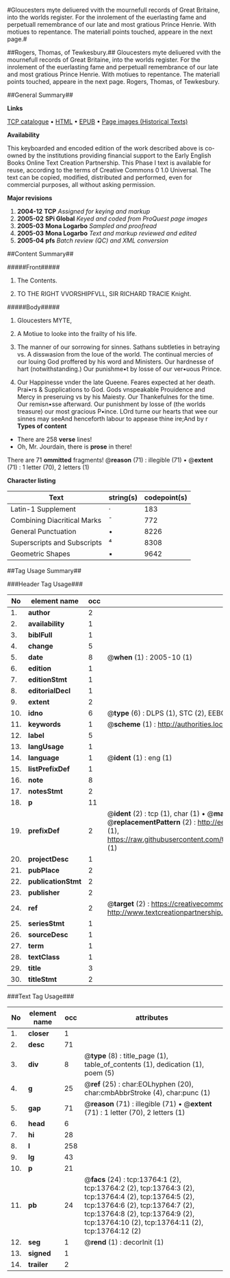 #Gloucesters myte deliuered vvith the mournefull records of Great Britaine, into the worlds register. For the inrolement of the euerlasting fame and perpetuall remembrance of our late and most gratious Prince Henrie. With motiues to repentance. The materiall points touched, appeare in the next page.#

##Rogers, Thomas, of Tewkesbury.##
Gloucesters myte deliuered vvith the mournefull records of Great Britaine, into the worlds register. For the inrolement of the euerlasting fame and perpetuall remembrance of our late and most gratious Prince Henrie. With motiues to repentance. The materiall points touched, appeare in the next page.
Rogers, Thomas, of Tewkesbury.

##General Summary##

**Links**

[TCP catalogue](http://www.ota.ox.ac.uk/tcp/)  • 
[HTML](http://tei.it.ox.ac.uk/tcp/Texts-HTML/free/A10/A10971.html)  • 
[EPUB](http://tei.it.ox.ac.uk/tcp/Texts-EPUB/free/A10/A10971.epub) • 
[Page images (Historical Texts)](https://data.historicaltexts.jisc.ac.uk/view?pubId=eebo-99848655e&pageId=eebo-99848655e-13764-1)

**Availability**

This keyboarded and encoded edition of the
	       work described above is co-owned by the institutions
	       providing financial support to the Early English Books
	       Online Text Creation Partnership. This Phase I text is
	       available for reuse, according to the terms of Creative
	       Commons 0 1.0 Universal. The text can be copied,
	       modified, distributed and performed, even for
	       commercial purposes, all without asking permission.

**Major revisions**

1. __2004-12__ __TCP__ *Assigned for keying and markup*
1. __2005-02__ __SPi Global__ *Keyed and coded from ProQuest page images*
1. __2005-03__ __Mona Logarbo__ *Sampled and proofread*
1. __2005-03__ __Mona Logarbo__ *Text and markup reviewed and edited*
1. __2005-04__ __pfs__ *Batch review (QC) and XML conversion*

##Content Summary##

#####Front#####

1. The Contents.

1. TO THE RIGHT VVORSHIPFVLL, SIR RICHARD TRACIE Knight.

#####Body#####

1. Gloucesters MYTE,

1. A Motiue to looke into the frailty of his life.

1. The manner of our sorrowing for sinnes. Sathans subtleties in betraying vs. A disswasion from the loue of the world. The continual mercies of our louing God proffered by his word and Ministers. Our hardnesse of hart (notwithstanding.) Our punishme•t by losse of our ver•uous Prince.

1. Our Happinesse vnder the late Queene. Feares expected at her death. Prai•rs & Supplications to God. Gods vnspeakable Prouidence and Mercy in preseruing vs by his Maiesty. Our Thankefulnes for the time. Our remisn•sse afterward. Our punishment by losse of (the worlds treasure) our most gracious P•ince.
LOrd turne our hearts that wee our sinnes may seeAnd henceforth labour to appease thine ire;And by r
**Types of content**

  * There are 258 **verse** lines!
  * Oh, Mr. Jourdain, there is **prose** in there!

There are 71 **ommitted** fragments! 
 @__reason__ (71) : illegible (71)  •  @__extent__ (71) : 1 letter (70), 2 letters (1)

**Character listing**


|Text|string(s)|codepoint(s)|
|---|---|---|
|Latin-1 Supplement|·|183|
|Combining             Diacritical Marks|̄|772|
|General Punctuation|•|8226|
|Superscripts             and Subscripts|⁴|8308|
|Geometric Shapes|▪|9642|

##Tag Usage Summary##

###Header Tag Usage###

|No|element name|occ|attributes|
|---|---|---|---|
|1.|__author__|2||
|2.|__availability__|1||
|3.|__biblFull__|1||
|4.|__change__|5||
|5.|__date__|8| @__when__ (1) : 2005-10 (1)|
|6.|__edition__|1||
|7.|__editionStmt__|1||
|8.|__editorialDecl__|1||
|9.|__extent__|2||
|10.|__idno__|6| @__type__ (6) : DLPS (1), STC (2), EEBO-CITATION (1), PROQUEST (1), VID (1)|
|11.|__keywords__|1| @__scheme__ (1) : http://authorities.loc.gov/ (1)|
|12.|__label__|5||
|13.|__langUsage__|1||
|14.|__language__|1| @__ident__ (1) : eng (1)|
|15.|__listPrefixDef__|1||
|16.|__note__|8||
|17.|__notesStmt__|2||
|18.|__p__|11||
|19.|__prefixDef__|2| @__ident__ (2) : tcp (1), char (1)  •  @__matchPattern__ (2) : ([0-9\-]+):([0-9IVX]+) (1), (.+) (1)  •  @__replacementPattern__ (2) : http://eebo.chadwyck.com/downloadtiff?vid=$1&page=$2 (1), https://raw.githubusercontent.com/textcreationpartnership/Texts/master/tcpchars.xml#$1 (1)|
|20.|__projectDesc__|1||
|21.|__pubPlace__|2||
|22.|__publicationStmt__|2||
|23.|__publisher__|2||
|24.|__ref__|2| @__target__ (2) : https://creativecommons.org/publicdomain/zero/1.0/ (1), http://www.textcreationpartnership.org/docs/. (1)|
|25.|__seriesStmt__|1||
|26.|__sourceDesc__|1||
|27.|__term__|1||
|28.|__textClass__|1||
|29.|__title__|3||
|30.|__titleStmt__|2||


###Text Tag Usage###

|No|element name|occ|attributes|
|---|---|---|---|
|1.|__closer__|1||
|2.|__desc__|71||
|3.|__div__|8| @__type__ (8) : title_page (1), table_of_contents (1), dedication (1), poem (5)|
|4.|__g__|25| @__ref__ (25) : char:EOLhyphen (20), char:cmbAbbrStroke (4), char:punc (1)|
|5.|__gap__|71| @__reason__ (71) : illegible (71)  •  @__extent__ (71) : 1 letter (70), 2 letters (1)|
|6.|__head__|6||
|7.|__hi__|28||
|8.|__l__|258||
|9.|__lg__|43||
|10.|__p__|21||
|11.|__pb__|24| @__facs__ (24) : tcp:13764:1 (2), tcp:13764:2 (2), tcp:13764:3 (2), tcp:13764:4 (2), tcp:13764:5 (2), tcp:13764:6 (2), tcp:13764:7 (2), tcp:13764:8 (2), tcp:13764:9 (2), tcp:13764:10 (2), tcp:13764:11 (2), tcp:13764:12 (2)|
|12.|__seg__|1| @__rend__ (1) : decorInit (1)|
|13.|__signed__|1||
|14.|__trailer__|2||
